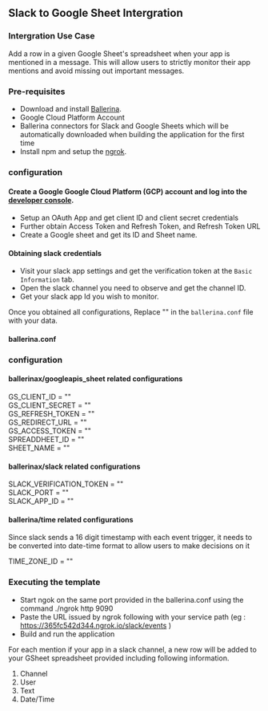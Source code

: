 ## Slack to Google Sheet Intergration
### Intergration Use Case 
Add a row in a given Google Sheet's spreadsheet when your app is mentioned in a message. This will allow users to strictly monitor their app mentions and avoid missing out important messages. 

### Pre-requisites
* Download and install [Ballerina](https://ballerinalang.org/downloads/).
* Google Cloud Platform Account
* Ballerina connectors for Slack and Google Sheets which will be automatically downloaded when building the application for the first time
* Install npm and setup the [ngrok](https://ngrok.com/download).


### configuration
#### Create a Google Google Cloud Platform (GCP) account and log into the [developer console](https://console.cloud.google.com/home/dashboard).
* Setup an OAuth App and get client ID and client secret credentials
* Further obtain Access Token and Refresh Token, and Refresh Token URL
* Create a Google sheet and get its ID and Sheet name.
#### Obtaining slack credentials
* Visit your slack app settings and get the verification token at the `Basic Information` tab.
* Open the slack channel you need to observe and get the channel ID. 
* Get your slack app Id you wish to monitor.

Once you obtained all configurations, Replace "" in the `ballerina.conf` file with your data.

#### ballerina.conf 

### configuration
#### ballerinax/googleapis_sheet related configurations  

GS_CLIENT_ID = ""  
GS_CLIENT_SECRET = ""  
GS_REFRESH_TOKEN = ""  
GS_REDIRECT_URL = ""  
GS_ACCESS_TOKEN = ""  
SPREADDHEET_ID = ""  
SHEET_NAME = ""</br>

#### ballerinax/slack related configurations 

SLACK_VERIFICATION_TOKEN = ""  
SLACK_PORT = ""  
SLACK_APP_ID = ""

#### ballerina/time related configurations
Since slack sends a 16 digit timestamp with each event trigger, it needs to be converted into date-time format to allow users to make decisions on it 

TIME_ZONE_ID = ""

### Executing the template 
* Start ngok on the same port provided in the ballerina.conf using the command ./ngrok http 9090
* Paste the URL issued by ngrok following with your service path (eg : https://365fc542d344.ngrok.io/slack/events )
* Build and run the application

For each mention if your app in a slack channel, a new row will be added to your GSheet spreadsheet provided including following information.
1. Channel
2. User
3. Text
4. Date/Time 



